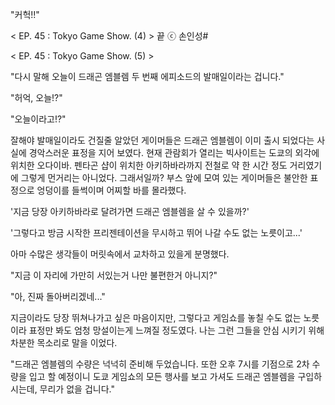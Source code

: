 "커헉!!"

< EP. 45 : Tokyo Game Show. (4) > 끝
ⓒ 손인성#

< EP. 45 : Tokyo Game Show. (5) >

"다시 말해 오늘이 드래곤 엠블렘 두 번째 에피소드의 발매일이라는 겁니다." 

"허억, 오늘!?" 

"오늘이라고!?" 

잘해야 발매일이라도 건질줄 알았던 게이머들은 드래곤 엠블렘이 이미 출시 되었다는 사실에 경악스러운 표정을 지어 보였다. 
현재 관람회가 열리는 빅사이트는 도쿄의 외각에 위치한 오다이바. 
펜타곤 샵이 위치한 아키하바라까지 전철로 약 한 시간 정도 거리였기에 그렇게 먼거리는 아니었다. 
그래서일까? 부스 앞에 모여 있는 게이머들은 불안한 표정으로 엉덩이를 들썩이며 어찌할 바를 몰라했다. 

'지금 당장 아키하바라로 달려가면 드래곤 엠블렘을 살 수 있을까?' 

'그렇다고 방금 시작한 프리젠테이션을 무시하고 뛰어 나갈 수도 없는 노릇이고...' 

아마 수많은 생각들이 머릿속에서 교차하고 있을게 분명했다. 

"지금 이 자리에 가만히 서있는거 나만 불편한거 아니지?" 

"아, 진짜 돌아버리겠네..." 

지금이라도 당장 뛰쳐나가고 싶은 마음이지만, 그렇다고 게임쇼를 놓칠 수도 없는 노릇이라 표정만 봐도 엄청 망설이는게 느껴질 정도였다. 
나는 그런 그들을 안심 시키기 위해 차분한 목소리로 말을 이었다. 

"드래곤 엠블렘의 수량은 넉넉히 준비해 두었습니다. 또한 오후 7시를 기점으로 2차 수량을 입고 할 예정이니 도쿄 게임쇼의 모든 행사를 보고 가셔도 드래곤 엠블렘을 구입하시는데, 무리가 없을 겁니다." 